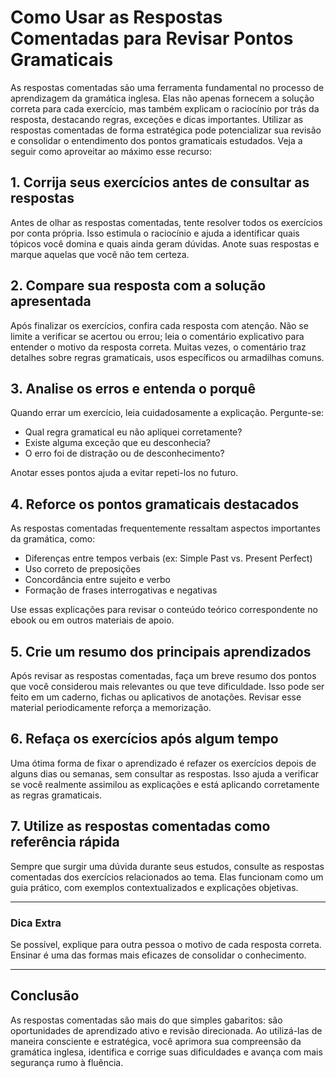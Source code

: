 
# Como Usar as Respostas Comentadas para Revisar Pontos Gramaticais

As respostas comentadas são uma ferramenta fundamental no processo de aprendizagem da gramática inglesa. Elas não apenas fornecem a solução correta para cada exercício, mas também explicam o raciocínio por trás da resposta, destacando regras, exceções e dicas importantes. Utilizar as respostas comentadas de forma estratégica pode potencializar sua revisão e consolidar o entendimento dos pontos gramaticais estudados. Veja a seguir como aproveitar ao máximo esse recurso:

## 1. **Corrija seus exercícios antes de consultar as respostas**

Antes de olhar as respostas comentadas, tente resolver todos os exercícios por conta própria. Isso estimula o raciocínio e ajuda a identificar quais tópicos você domina e quais ainda geram dúvidas. Anote suas respostas e marque aquelas que você não tem certeza.

## 2. **Compare sua resposta com a solução apresentada**

Após finalizar os exercícios, confira cada resposta com atenção. Não se limite a verificar se acertou ou errou; leia o comentário explicativo para entender o motivo da resposta correta. Muitas vezes, o comentário traz detalhes sobre regras gramaticais, usos específicos ou armadilhas comuns.

## 3. **Analise os erros e entenda o porquê**

Quando errar um exercício, leia cuidadosamente a explicação. Pergunte-se:
- Qual regra gramatical eu não apliquei corretamente?
- Existe alguma exceção que eu desconhecia?
- O erro foi de distração ou de desconhecimento?

Anotar esses pontos ajuda a evitar repeti-los no futuro.

## 4. **Reforce os pontos gramaticais destacados**

As respostas comentadas frequentemente ressaltam aspectos importantes da gramática, como:
- Diferenças entre tempos verbais (ex: Simple Past vs. Present Perfect)
- Uso correto de preposições
- Concordância entre sujeito e verbo
- Formação de frases interrogativas e negativas

Use essas explicações para revisar o conteúdo teórico correspondente no ebook ou em outros materiais de apoio.

## 5. **Crie um resumo dos principais aprendizados**

Após revisar as respostas comentadas, faça um breve resumo dos pontos que você considerou mais relevantes ou que teve dificuldade. Isso pode ser feito em um caderno, fichas ou aplicativos de anotações. Revisar esse material periodicamente reforça a memorização.

## 6. **Refaça os exercícios após algum tempo**

Uma ótima forma de fixar o aprendizado é refazer os exercícios depois de alguns dias ou semanas, sem consultar as respostas. Isso ajuda a verificar se você realmente assimilou as explicações e está aplicando corretamente as regras gramaticais.

## 7. **Utilize as respostas comentadas como referência rápida**

Sempre que surgir uma dúvida durante seus estudos, consulte as respostas comentadas dos exercícios relacionados ao tema. Elas funcionam como um guia prático, com exemplos contextualizados e explicações objetivas.

---

### **Dica Extra**

Se possível, explique para outra pessoa o motivo de cada resposta correta. Ensinar é uma das formas mais eficazes de consolidar o conhecimento.

---

## **Conclusão**

As respostas comentadas são mais do que simples gabaritos: são oportunidades de aprendizado ativo e revisão direcionada. Ao utilizá-las de maneira consciente e estratégica, você aprimora sua compreensão da gramática inglesa, identifica e corrige suas dificuldades e avança com mais segurança rumo à fluência.

```
